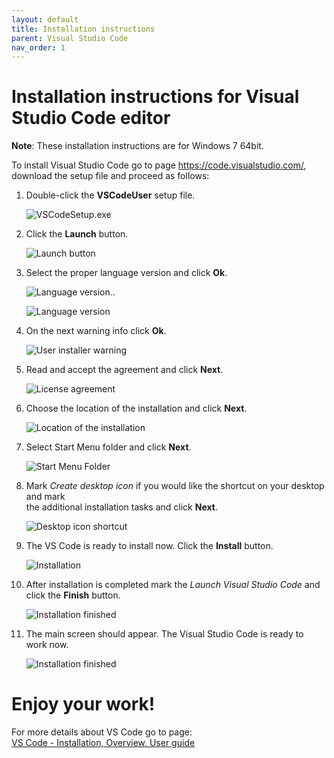 ```yaml
---
layout: default
title: Installation instructions
parent: Visual Studio Code
nav_order: 1
---
```



# Installation instructions for Visual Studio Code editor #

**Note**: These installation instructions are for Windows 7 64bit.

To install Visual Studio Code go to page https://code.visualstudio.com/, download the setup file and proceed as follows:

1. Double-click the **VSCodeUser** setup file.  
   
   ![VSCodeSetup.exe](/assets/images/2_.exe_file.jpg)
   
2. Click the **Launch** button.  

   ![Launch button](/assets/images//3_Launch_button.jpg)

3. Select the proper language version and click **Ok**.

   ![Language version](/assets/images//4_Language_version.jpg)..

   ![Language version](/assets/images//5_Language_version_01.jpg)

4. On the next warning info click **Ok**.

   ![User installer warning](/assets/images//6_User_Installer.jpg)

5. Read and accept the agreement and click **Next**.

   ![License agreement](/assets/images//7_License_agreement.jpg)

6. Choose the location of the installation and click **Next**.

   ![Location of the installation](/assets/images//8_Location_of_the_installation.jpg)

7. Select Start Menu folder and click **Next**.
   
   ![Start Menu Folder](/assets/images//9_Shortcut_location.jpg) 

8. Mark *Create desktop icon* if you would like the shortcut on your desktop and mark  
   the additional installation tasks and click **Next**.

   ![Desktop icon shortcut](/assets/images//10_Desktop_icon.jpg) 

9. The VS Code is ready to install now. Click the **Install** button.

   ![Installation](/assets/images//11_Installation.jpg) 
    
10. After installation is completed mark the *Launch Visual Studio Code* and click the **Finish** button.

    ![Installation finished](/assets/images//12_Finish.jpg) 

11. The main screen should appear. The Visual Studio Code is ready to work now.

    ![Installation finished](/assets/images//13_VS_Code_Start.jpg) 


# Enjoy your work! #


For more details about VS Code go to page:  
[VS Code - Installation, Overview, User guide](https://code.visualstudio.com/)


